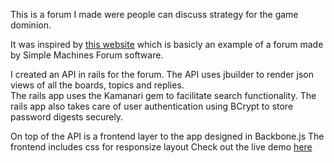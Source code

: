 This is a forum I made were people can discuss strategy for the game dominion.

It was inspired by [this website](http://forum.dominionstrategy.com/) which is basicly an example of a forum made by Simple Machines Forum software.

I created an API in rails for the forum.
The API uses jbuilder to render json views of all the boards, topics and replies. <br>
The rails app uses the Kamanari gem to facilitate search functionality.
The rails app also takes care of user authentication using BCrypt to store password digests securely.

On top of the API is a frontend layer to the app designed in Backbone.js
The frontend includes css for responsize layout
Check out the live demo [here](http://www.dominion-strategy-forum.com/)
 
